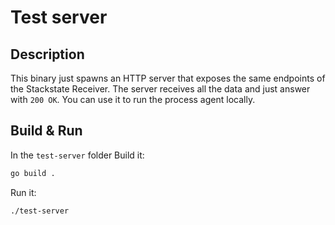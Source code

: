 # Test server

## Description

This binary just spawns an HTTP server that exposes the same endpoints of the Stackstate Receiver.
The server receives all the data and just answer with `200 OK`.
You can use it to run the process agent locally.

## Build & Run

In the `test-server` folder
Build it:

```bash
go build .
```

Run it:

```bash
./test-server
```
